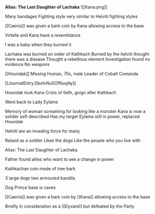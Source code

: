 **Alias: The Last Daughter of Lachaka**
![[Kana.png]]

Many bandages
	Fighting style very similar to Helviti fighting styles

[[Caenis]] was given a bark coin by Kana allowing access to the base

Virtelle and Kana have a resemblance

I was a baby when they burned it

Lachaka was burned on order of Kathkach
Burned by the helviti
thought there was a disease
Thought a rebellious element
Investigation found no evidence
No weapons

[[Houndak]] Missing Human, 70s, male
Leader of Cobalt Comanda

[[JournalEntry.GbxIvNuSOf6usjAy]]

Houndak took Kana 
Crisis of faith, goign after Kathkach

Went back to Lady Eylaine

Memory of woman screaming for looking like a monster
Kana is now a solider self-described
Has my target
Eylaine still in power, replaced Houndak

Helviti are an invading force for many

Raised as a soldier
Likes the dogs
Like the people who you live with

Alias: The Last Daughter of Lachaka

Father found allies who want to see a change in power

Kathkachan coin made of tree bark 

3 large dogs two armoured bandits

Dog Prince base is caves

[[Caenis]] was given a bark coin by [[Kana]] allowing access to the base

Briefly in consideration as a [[Dyvare]] but defeated by the Party